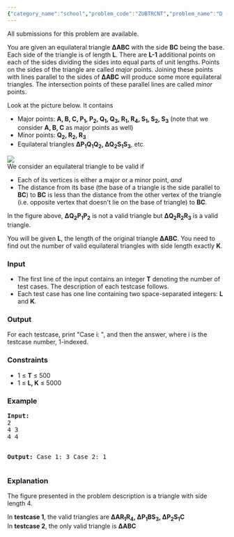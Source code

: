 ```yaml
---
{"category_name":"school","problem_code":"ZUBTRCNT","problem_name":"D - Triangle Count","languages_supported":{"0":"C","1":"CPP14","2":"JAVA","3":"PYTH","4":"PYTH 3.5"},"max_timelimit":1,"source_sizelimit":50000,"problem_author":"zubaerkh","problem_tester":null,"date_added":"19-11-2017","tags":{"0":"zubaerkh"},"time":{"view_start_date":1517085000,"submit_start_date":1517085000,"visible_start_date":1517085000,"end_date":1735669800},"is_direct_submittable":false,"layout":"problem"}
---
```

<span class="solution-visible-txt">All submissions for this problem are available.</span><p>
You are given an equilateral triangle <b>ΔABC</b> with the side <b>BC</b> being the base. Each side of the triangle is of length <b>L</b>. There are <b>L-1</b> additional points on each of the sides dividing the sides into equal parts of unit lengths. Points on the sides of the triangle are called <i>major</i> points. Joining these points with lines parallel to the sides of <b>ΔABC</b> will produce some more equilateral triangles. The intersection points of these parallel lines are called <i>minor</i> points. 
</p>

<p>
Look at the picture below. It contains 
<ul>
<li>Major points: <b>A, B, C, P<sub>1</sub>, P<sub>2</sub>, Q<sub>1</sub>, Q<sub>3</sub>, R<sub>1</sub>, R<sub>4</sub>, S<sub>1</sub>, S<sub>2</sub>, S<sub>3</sub></b> (note that we consider <b>A, B, C</b> as major points as well)</li>
<li></i>Minor</i> points: <b>Q<sub>2</sub>, R<sub>2</sub>, R<sub>3</sub></b></li>
<li>Equilateral triangles <b>ΔP<sub>1</sub>Q<sub>1</sub>Q<sub>2</sub>, ΔQ<sub>2</sub>S<sub>1</sub>S<sub>3</sub></b>, etc</li>
</ul>
<img src="https://codechef_shared.s3.amazonaws.com/download/upload/ACM17KOL/ZUBTRCNT/triangle_count.png"/><br/>
We consider an equilateral triangle to be valid if
<ul>
<li>Each of its vertices is either a major or a minor point, <i>and</i></li>
<li>The distance from its base (the base of a triangle is the side parallel to <b>BC</b>) to <b>BC</b> is less than the distance from the other vertex of the triangle (i.e. opposite vertex that doesn't lie on the base of triangle) to <b>BC</b>.</li>
</ul>

In the figure above, <b>ΔQ<sub>2</sub>P<sub>1</sub>P<sub>2</sub></b> is not a valid triangle but <b>ΔQ<sub>2</sub>R<sub>2</sub>R<sub>3</sub></b> is a valid triangle.
</p>

<p>
You will be given <b>L</b>, the length of the original triangle <b>ΔABC</b>. You need to find out the number of valid equilateral triangles with side length exactly <b>K</b>.
</p>

<h3>Input</h3>
<ul>
<li>The first line of the input contains an integer <b>T</b> denoting the number of test cases. The description of each testcase follows.</li>

<li>Each test case has one line containing two space-separated integers: <b>L</b> and <b>K</b>.</li>
</ul>

<h3>Output</h3>
<p>For each testcase, print "Case i: ", and then the answer, where i is the testcase number, 1-indexed.</p>

<h3>Constraints</h3>
<ul>
<li>1 ≤ <b>T</b> ≤ 500</li>
<li> 1 ≤ <b>L, K</b> ≤ 5000</li>
</ul>

<h3>Example</h3>
<pre><b>Input:</b>
2
4 3
4 4

<b>Output:</b>
Case 1: 3
Case 2: 1
</pre>

<h3>Explanation</h3>
<p>
The figure presented in the problem description is a triangle with side length 4.</p>

<p>In <b>testcase 1</b>, the valid triangles are <b>ΔAR<sub>1</sub>R<sub>4</sub>, ΔP<sub>1</sub>BS<sub>3</sub>, ΔP<sub>2</sub>S<sub>1</sub>C</b><br/>
In <b>testcase 2</b>, the only valid triangle is <b>ΔABC</b>
</p>